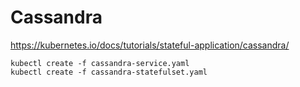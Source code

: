 # Cassandra

https://kubernetes.io/docs/tutorials/stateful-application/cassandra/

````
kubectl create -f cassandra-service.yaml
kubectl create -f cassandra-statefulset.yaml
````